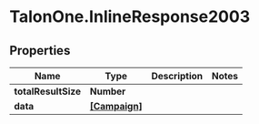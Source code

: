 # TalonOne.InlineResponse2003

## Properties
Name | Type | Description | Notes
------------ | ------------- | ------------- | -------------
**totalResultSize** | **Number** |  | 
**data** | [**[Campaign]**](Campaign.md) |  | 


